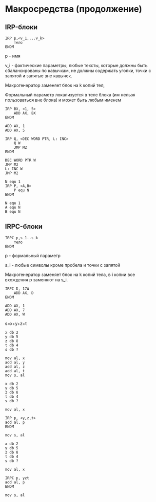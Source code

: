 # Макросредства (продолжение)

## IRP-блоки

```x86asm
IRP p,<v_1,...v_k>
    тело
ENDM
```

p - имя

v_i - фактические параметры, любые тексты, которые должны быть сбалансированы по кавычкам, не должны содержать уголки, точки с запятой и запятые вне кавычек.

Макрогенератор заменяет блок на k копий тел, 

Формальный параметр локализуется в теле блока (им нельзя пользоваться вне блока) и может быть любым именем

```x86asm
IRP BX, <1, 5>
    ADD AX, BX
ENDM

ADD AX, 1
ADD AX, 5
```

```x86asm
IRP Q, <DEC WORD PTR, L: INC>
    Q W
    JMP M2
ENDM

DEC WORD PTR W
JMP M2
L: INC W
JMP M2
```

```x86asm
N equ 1
IRP P, <A,B>
    P equ N
ENDM

N equ 1
A equ N
B equ N
```

## IRPC-блоки

```x86asm
IRPC p,s_1..s_k
    тело
ENDM
```

p - формальный параметр

s_i - любые символы кроме пробела и точки с запятой

Макрогенератор заменяет блок на k копий тела, в i копии все вхождения p заменяют на s_i.

```x86asm
IRPC D, 17W
    ADD AX, D
ENDM

ADD AX, 1
ADD AX, 7
ADD AX, W
```

s=x+y+z+t

```x86asm
x db 2
y db 5
z db 8
t db 4
s db ?

mov al, x
add al, y
add al, z
add al, t
mov s, al
```

```x86asm
x db 2
y db 5
z db 8
t db 4
s db ?

mov al, x

IRP p, <y,z,t>
add al, p
ENDM

mov s, al
```

```x86asm
x db 2
y db 5
z db 8
t db 4
s db ?

mov al, x

IRPC p, yzt
add al, p
ENDM

mov s, al
```
